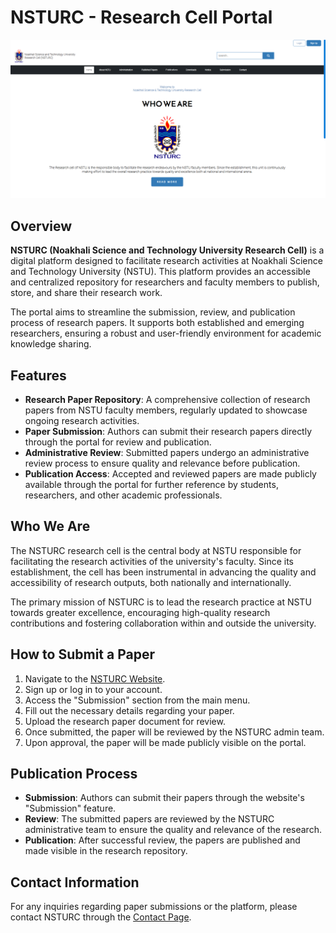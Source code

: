 # NSTURC - Research Cell Portal

![NSTURC Logo](images/nsturc_home.png)

## Overview

**NSTURC (Noakhali Science and Technology University Research Cell)** is a digital platform designed to facilitate research activities at Noakhali Science and Technology University (NSTU). This platform provides an accessible and centralized repository for researchers and faculty members to publish, store, and share their research work.

The portal aims to streamline the submission, review, and publication process of research papers. It supports both established and emerging researchers, ensuring a robust and user-friendly environment for academic knowledge sharing.

## Features

- **Research Paper Repository**: A comprehensive collection of research papers from NSTU faculty members, regularly updated to showcase ongoing research activities.
- **Paper Submission**: Authors can submit their research papers directly through the portal for review and publication.
- **Administrative Review**: Submitted papers undergo an administrative review process to ensure quality and relevance before publication.
- **Publication Access**: Accepted and reviewed papers are made publicly available through the portal for further reference by students, researchers, and other academic professionals.

## Who We Are

The NSTURC research cell is the central body at NSTU responsible for facilitating the research activities of the university's faculty. Since its establishment, the cell has been instrumental in advancing the quality and accessibility of research outputs, both nationally and internationally.

The primary mission of NSTURC is to lead the research practice at NSTU towards greater excellence, encouraging high-quality research contributions and fostering collaboration within and outside the university.

## How to Submit a Paper

1. Navigate to the [NSTURC Website](index.html).
2. Sign up or log in to your account.
3. Access the "Submission" section from the main menu.
4. Fill out the necessary details regarding your paper.
5. Upload the research paper document for review.
6. Once submitted, the paper will be reviewed by the NSTURC admin team.
7. Upon approval, the paper will be made publicly visible on the portal.

## Publication Process

- **Submission**: Authors can submit their papers through the website's "Submission" feature.
- **Review**: The submitted papers are reviewed by the NSTURC administrative team to ensure the quality and relevance of the research.
- **Publication**: After successful review, the papers are published and made visible in the research repository.

## Contact Information

For any inquiries regarding paper submissions or the platform, please contact NSTURC through the [Contact Page](pages/contact.html).
